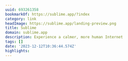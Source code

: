 ```yaml
---
uuid: 693261358
bookmarkOf: https://sublime.app/?index
category: link
headImage: https://sublime.app/landing-preview.png
title: Sublime
domain: sublime.app
description: Experience a calmer, more human Internet
tags: []
date: '2023-12-12T10:36:44.574Z'
highlights: 
---
```




